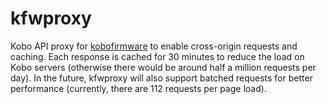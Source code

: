 # kfwproxy
Kobo API proxy for [kobofirmware](https://pgaskin.net/KoboStuff/kobofirmware.html) to enable cross-origin requests and caching. Each response is cached for 30 minutes to reduce the load on Kobo servers (otherwise there would be around half a million requests per day). In the future, kfwproxy will also support batched requests for better performance (currently, there are 112 requests per page load).
